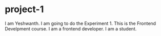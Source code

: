 # project-1
I am Yeshwanth.
I am going to do the Experiment 1.
This is  the Frontend Develpment course.
I am a frontend developer.
I am a student.
 

